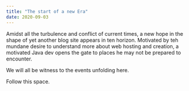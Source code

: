```yaml
---
title: "The start of a new Era"
date: 2020-09-03
---
```

Amidst all the turbulence and conflict of current times, a new hope in the shape of yet another blog site appears in ten horizon. Motivated by teh mundane desire to understand more about web hosting and creation, a motivated Java dev opens the gate to places he may not be prepared to encounter.

We will all be witness to the events unfolding here.

Follow this space.

